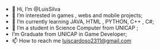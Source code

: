 - 👋 Hi, I’m @LuisSilva
- 👀 I’m interested in games , webs and mobile projects;
- 🌱 I’m currently learning JAVA, HTML , PYTHON, C++ , C#;
- 💞️ I’m a student in Science Computer from UNICAP ;
-    I’m Graduate from UNICAP in Game Developer;
- 📫 How to reach me luiscardoso2311@gmail.com
  
<!---
Ziih/Ziih is a ✨ special ✨ repository because its `README.md` (this file) appears on your GitHub profile.
You can click the Preview link to take a look at your changes.
--->
